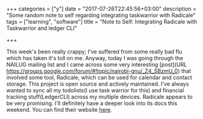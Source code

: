 +++
categories = ["y"]
date = "2017-07-26T22:45:56+03:00"
description = "Some random note to self regarding integrating taskwarrior with Radicale"
tags = ["learning", "software"]
title = "Note to Self: Integrating Radicale with Taskwarrior and ledger CLI"

+++

This week's been really crappy; I've suffered from some really bad flu which has taken it's toll on me. Anyway, today I was going through the NAILUG mailing list and I came across some very interesting [post](URL https://groups.google.com/forum/#!topic/nairobi-gnu/_Z4_SBzmU_0) that involved some tool, Radicale, which can be used for calendar and contact storage. This project is open source and actively maintained. I've always wanted to sync all my todolists(I use task warrior for this) and financial tracking stuff(LedgerCLI) across my multiple devices. Radicale appears to be very promising. I'll definitely have a deeper look into its docs this weekend. You can find their website [here](http://radicale.org/URL ).
